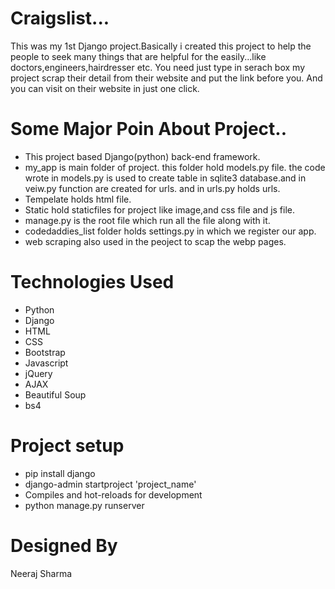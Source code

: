 # Craigslist...
This was my 1st Django project.Basically i created this project to help the people to seek many things that are helpful for the easily...like doctors,engineers,hairdresser etc.
You need just type in serach box my project scrap their detail from their website and put the link before you. And you can visit on their website in just one click.

# Some Major Poin About Project..
* This project based Django(python) back-end framework. 
* my_app is main folder of project. this folder hold models.py file. the code wrote in models.py is used to create table in sqlite3 database.and in veiw.py function are created for urls. and in urls.py holds urls.
* Tempelate holds html file.
* Static hold staticfiles for project like image,and css file and js file.
* manage.py is the root file which run all the file along with it. 
* codedaddies_list folder holds settings.py in which we register our app.
* web scraping also used in the peoject to scap the webp pages.

# Technologies Used
* Python
* Django
* HTML
* CSS
* Bootstrap
* Javascript
* jQuery
* AJAX
* Beautiful Soup
* bs4

# Project setup
* pip install django
* django-admin startproject 'project_name'
* Compiles and hot-reloads for development
* python manage.py runserver

# Designed By
Neeraj Sharma
